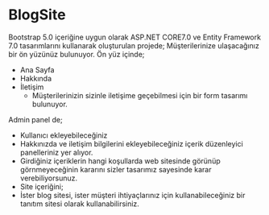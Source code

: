 # BlogSite

Bootstrap 5.0 içeriğine uygun olarak ASP.NET CORE7.0 ve Entity Framework 7.0 tasarımlarını kullanarak oluşturulan projede;
 Müşterilerinize ulaşacağınız bir ön yüzünüz bulunuyor. Ön yüz içinde;
 * Ana Sayfa
 * Hakkında
 * İletişim
   * Müşterilerinizin sizinle iletişime geçebilmesi için bir form tasarımı bulunuyor.
  
  Admin panel de;
  * Kullanıcı ekleyebileceğiniz
  * Hakkınızda ve iletişim bilgilerini ekleyebileceğiniz içerik düzenleyici panelleriniz yer alıyor.
  * Girdiğiniz içeriklerin hangi koşullarda web sitesinde görünüp görnmeyeceğinin kararını sizler tasarımız sayesinde karar verebiliyorsunuz.
  * Site içeriğini;
  *   İster blog sitesi, ister müşteri ihtiyaçlarınız için kullanabileceğiniz bir tanıtım sitesi olarak kullanabilirsiniz.
 
